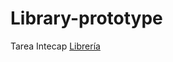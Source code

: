 # Library-prototype
Tarea Intecap 
[Librería]([https://www.google.com](https://luisbaquiax.github.io/Library-prototype/biblioteca/index.html))
